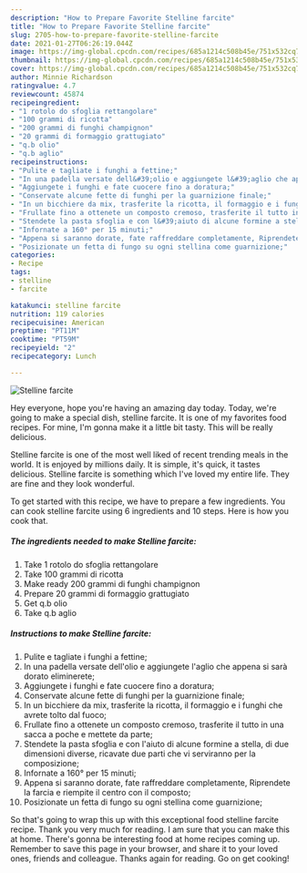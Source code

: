 ```yaml
---
description: "How to Prepare Favorite Stelline farcite"
title: "How to Prepare Favorite Stelline farcite"
slug: 2705-how-to-prepare-favorite-stelline-farcite
date: 2021-01-27T06:26:19.044Z
image: https://img-global.cpcdn.com/recipes/685a1214c508b45e/751x532cq70/stelline-farcite-recipe-main-photo.jpg
thumbnail: https://img-global.cpcdn.com/recipes/685a1214c508b45e/751x532cq70/stelline-farcite-recipe-main-photo.jpg
cover: https://img-global.cpcdn.com/recipes/685a1214c508b45e/751x532cq70/stelline-farcite-recipe-main-photo.jpg
author: Minnie Richardson
ratingvalue: 4.7
reviewcount: 45874
recipeingredient:
- "1 rotolo do sfoglia rettangolare"
- "100 grammi di ricotta"
- "200 grammi di funghi champignon"
- "20 grammi di formaggio grattugiato"
- "q.b olio"
- "q.b aglio"
recipeinstructions:
- "Pulite e tagliate i funghi a fettine;"
- "In una padella versate dell&#39;olio e aggiungete l&#39;aglio che appena si sarà dorato eliminerete;"
- "Aggiungete i funghi e fate cuocere fino a doratura;"
- "Conservate alcune fette di funghi per la guarnizione finale;"
- "In un bicchiere da mix, trasferite la ricotta, il formaggio e i funghi che avrete tolto dal fuoco;"
- "Frullate fino a ottenete un composto cremoso, trasferite il tutto in una sacca a poche e mettete da parte;"
- "Stendete la pasta sfoglia e con l&#39;aiuto di alcune formine a stella, di due dimensioni diverse, ricavate due parti che vi serviranno per la composizione;"
- "Infornate a 160° per 15 minuti;"
- "Appena si saranno dorate, fate raffreddare completamente, Riprendete la farcia e riempite il centro con il composto;"
- "Posizionate un fetta di fungo su ogni stellina come guarnizione;"
categories:
- Recipe
tags:
- stelline
- farcite

katakunci: stelline farcite 
nutrition: 119 calories
recipecuisine: American
preptime: "PT11M"
cooktime: "PT59M"
recipeyield: "2"
recipecategory: Lunch

---
```



![Stelline farcite](https://img-global.cpcdn.com/recipes/685a1214c508b45e/751x532cq70/stelline-farcite-recipe-main-photo.jpg)

Hey everyone, hope you're having an amazing day today. Today, we're going to make a special dish, stelline farcite. It is one of my favorites food recipes. For mine, I'm gonna make it a little bit tasty. This will be really delicious.

Stelline farcite is one of the most well liked of recent trending meals in the world. It is enjoyed by millions daily. It is simple, it's quick, it tastes delicious. Stelline farcite is something which I've loved my entire life. They are fine and they look wonderful.




To get started with this recipe, we have to prepare a few ingredients. You can cook stelline farcite using 6 ingredients and 10 steps. Here is how you cook that.

<!--inarticleads1-->

##### The ingredients needed to make Stelline farcite:

1. Take 1 rotolo do sfoglia rettangolare
1. Take 100 grammi di ricotta
1. Make ready 200 grammi di funghi champignon
1. Prepare 20 grammi di formaggio grattugiato
1. Get q.b olio
1. Take q.b aglio




<!--inarticleads2-->

##### Instructions to make Stelline farcite:

1. Pulite e tagliate i funghi a fettine;
1. In una padella versate dell&#39;olio e aggiungete l&#39;aglio che appena si sarà dorato eliminerete;
1. Aggiungete i funghi e fate cuocere fino a doratura;
1. Conservate alcune fette di funghi per la guarnizione finale;
1. In un bicchiere da mix, trasferite la ricotta, il formaggio e i funghi che avrete tolto dal fuoco;
1. Frullate fino a ottenete un composto cremoso, trasferite il tutto in una sacca a poche e mettete da parte;
1. Stendete la pasta sfoglia e con l&#39;aiuto di alcune formine a stella, di due dimensioni diverse, ricavate due parti che vi serviranno per la composizione;
1. Infornate a 160° per 15 minuti;
1. Appena si saranno dorate, fate raffreddare completamente, Riprendete la farcia e riempite il centro con il composto;
1. Posizionate un fetta di fungo su ogni stellina come guarnizione;




So that's going to wrap this up with this exceptional food stelline farcite recipe. Thank you very much for reading. I am sure that you can make this at home. There's gonna be interesting food at home recipes coming up. Remember to save this page in your browser, and share it to your loved ones, friends and colleague. Thanks again for reading. Go on get cooking!
